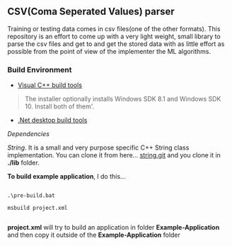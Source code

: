 ## CSV(Coma Seperated Values) parser

Training or testing data comes in csv files(one of the other formats). This repository is an effort to come up with a very light weight, small library to parse the csv files and get to and get the stored data with as little effort as possible from the point of view of the implementer the ML algorithms.

### Build Environment

- [Visual C++ build tools](https://aka.ms/buildtools)
> The installer optionally installs Windows SDK 8.1 and Windows SDK 10. Install both of them'.
- [.Net desktop build tools](https://docs.microsoft.com/en-us/visualstudio/install/workload-component-id-vs-build-tools?view=vs-2019#net-desktop-build-tools)


_Dependencies_

*String*. It is a small and very purpose specific C++ String class implementation. You can clone it from here... [string.git](https://github.com/sohail/String.git) and you clone it in **./lib** folder. 

**To build example application**, I do this...

```

.\pre-build.bat

msbuild project.xml


```

**project.xml** will try to build an application in folder **Example-Application** and then copy it outside of the **Example-Application** folder





